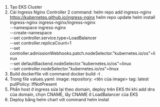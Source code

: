 1. Tạo EKS Cluster
2. Cài Ingress Nginx Controller 2 command:
helm repo add ingress-nginx https://kubernetes.github.io/ingress-nginx
helm repo update
helm install ingress-nginx ingress-nginx/ingress-nginx \
  --namespace ingress-nginx \
  --create-namespace \
  --set controller.service.type=LoadBalancer \
  --set controller.replicaCount=1 \
  --set controller.admissionWebhooks.patch.nodeSelector."kubernetes\.io/os"=linux \
  --set defaultBackend.nodeSelector."kubernetes\.io/os"=linux \
  --set controller.nodeSelector."kubernetes\.io/os"=linux
3. Build dockerfile với command docker build -t <image-name> .
4. Trong file values.yaml:
image:
  repository: <tên của image>
  tag: latest
  pullPolicy: IfNotPresent
5. Phần host ở ingress sửa lại theo domain, deploy trên EKS thì khi add dns của domain, chọn CNAME, lấy CNAME ở LoadBalancer của EKS
5. Deploy bằng helm chart với command helm instal <chart-name> <chart-repo>